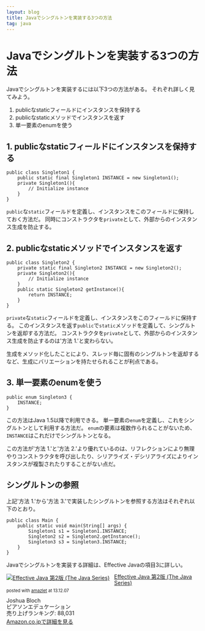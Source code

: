 ```yaml
---
layout: blog
title: Javaでシングルトンを実装する3つの方法
tag: java
---
```


# Javaでシングルトンを実装する3つの方法

Javaでシングルトンを実装するには以下3つの方法がある。
それぞれ詳しく見てみよう。

1. publicなstaticフィールドにインスタンスを保持する
2. publicなstaticメソッドでインスタンスを返す
3. 単一要素のenumを使う

## 1. publicなstaticフィールドにインスタンスを保持する

~~~~
public class Singleton1 {
	public static final Singleton1 INSTANCE = new Singleton1();
	private Singleton1(){
		// Initialize instance
	}
}
~~~~

`public`な`static`フィールドを定義し、インスタンスをこのフィールドに保持しておく方法だ。
同時にコンストラクタを`private`として、外部からのインスタンス生成を防止する。

## 2. publicなstaticメソッドでインスタンスを返す

~~~~
public class Singleton2 {
	private static final Singleton2 INSTANCE = new Singleton2();
	private Singleton2(){
		// Initialize instance
	}
	public static Singleton2 getInstance(){
		return INSTANCE;
	}
}
~~~~

`private`な`static`フィールドを定義し、インスタンスをこのフィールドに保持する。
このインスタンスを返す`public`で`static`メソッドを定義して、シングルトンを返却する方法だ。
コンストラクタを`private`として、外部からのインスタンス生成を防止するのは'方法 1.'と変わらない。

生成をメソッド化したことにより、スレッド毎に固有のシングルトンを返却するなど、生成にバリエーションを持たせられることが利点である。

## 3. 単一要素のenumを使う

~~~~
public enum Singleton3 {
	INSTANCE;
}
~~~~

この方法はJava 1.5以降で利用できる。
単一要素の`enum`を定義し、これをシングルトンとして利用する方法だ。
`enum`の要素は複数作られることがないため、`INSTANCE`はこれだけでシングルトンとなる。

この方法が'方法 1.'と'方法 2.'より優れているのは、リフレクションにより無理やりコンストラクタを呼び出したり、シリアライズ・デシリアライズによりインスタンスが複製されたりすることがない点だ。

## シングルトンの参照

上記'方法 1.'から'方法 3.'で実装したシングルトンを参照する方法はそれぞれ以下のとおり。

~~~~
public class Main {
	public static void main(String[] args) {
		Singleton1 s1 = Singleton1.INSTANCE;
		Singleton2 s2 = Singleton2.getInstance();
		Singleton3 s3 = Singleton3.INSTANCE;
	}
}
~~~~

Javaでシングルトンを実装する詳細は、Effective Javaの項目3に詳しい。

<div class="amazlet-box" style="margin-bottom:0px;"><div class="amazlet-image" style="float:left;margin:0px 12px 1px 0px;"><a href="http://www.amazon.co.jp/exec/obidos/ASIN/489471499X/xmisao-22/ref=nosim/" name="amazletlink" target="_blank"><img src="http://ecx.images-amazon.com/images/I/51E1m-weAXL._SL160_.jpg" alt="Effective Java 第2版 (The Java Series)" style="border: none;" /></a></div><div class="amazlet-info" style="line-height:120%; margin-bottom: 10px"><div class="amazlet-name" style="margin-bottom:10px;line-height:120%"><a href="http://www.amazon.co.jp/exec/obidos/ASIN/489471499X/xmisao-22/ref=nosim/" name="amazletlink" target="_blank">Effective Java 第2版 (The Java Series)</a><div class="amazlet-powered-date" style="font-size:80%;margin-top:5px;line-height:120%">posted with <a href="http://www.amazlet.com/" title="amazlet" target="_blank">amazlet</a> at 13.12.07</div></div><div class="amazlet-detail">Joshua Bloch <br />ピアソンエデュケーション <br />売り上げランキング: 88,031<br /></div><div class="amazlet-sub-info" style="float: left;"><div class="amazlet-link" style="margin-top: 5px"><a href="http://www.amazon.co.jp/exec/obidos/ASIN/489471499X/xmisao-22/ref=nosim/" name="amazletlink" target="_blank">Amazon.co.jpで詳細を見る</a></div></div></div><div class="amazlet-footer" style="clear: left"></div></div>
